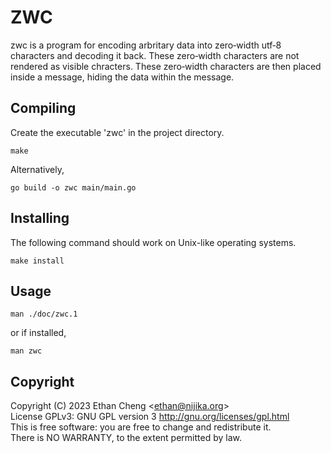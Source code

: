# ZWC

zwc is a program for encoding arbritary data into zero‐width utf‐8 characters
and decoding it back. These zero‐width characters are not rendered as visible
chracters. These zero‐width characters are then placed inside a message, hiding
the data within the message.

## Compiling

Create the executable 'zwc' in the project directory.
```
make
```

Alternatively,
```
go build -o zwc main/main.go
```

## Installing

The following command should work on Unix-like operating systems.
```
make install
```

## Usage

```
man ./doc/zwc.1
```

or if installed,
```
man zwc
```

## Copyright

Copyright (C) 2023 Ethan Cheng \<ethan@nijika.org\>  
License GPLv3: GNU GPL version 3 http://gnu.org/licenses/gpl.html  
This is free software: you are free to change and redistribute it.  
There is NO WARRANTY, to the extent permitted by law.  
